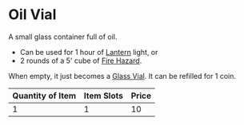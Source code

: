 # Oil Vial

A small glass container full of oil.

- Can be used for 1 hour of [Lantern](../25%20Coins/Lantern.md) light, or
- 2 rounds of a 5' cube of [Fire Hazard](../../../Game%20Procedures/Hazards/Environmental%20Hazards.md#Fire).

When empty, it just becomes a [Glass Vial](Glass%20Vial.md). It can be refilled for 1 coin.

| Quantity of Item | Item Slots | Price |
| ---------------- | ---------- | ----- |
| 1                | 1          | 10    |
